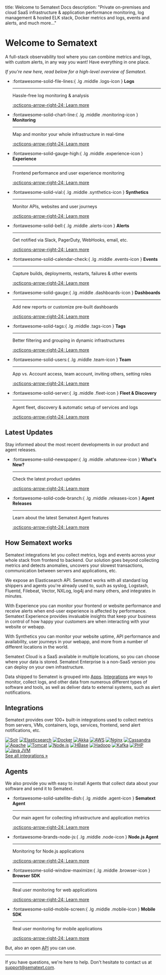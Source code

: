 title: Welcome to Sematext Docs
description: "Private on-premises and cloud SaaS infrastructure & application performance monitoring, log management & hosted ELK stack, Docker metrics and logs, events and alerts, and much more..."

# Welcome to Sematext

A full-stack observability tool where you can combine metrics and logs, with custom alerts, in any way you want! Have everything in one place.

_If you're new here, read below for a high-level overview of Sematext._

<div class="grid cards" markdown>

-   :fontawesome-solid-file-lines:{ .lg .middle .logs-icon } __Logs__

    ---

    Hassle-free log monitoring & analysis
    
    [:octicons-arrow-right-24: Learn more](/docs/logs)

-   :fontawesome-solid-chart-line:{ .lg .middle .monitoring-icon } __Monitoring__

    ---

    Map and monitor your whole infrastructure in real-time
    
    [:octicons-arrow-right-24: Learn more](/docs/monitoring)

-   :fontawesome-solid-gauge-high:{ .lg .middle .experience-icon } __Experience__

    ---

    Frontend performance and user experience monitoring
    
    [:octicons-arrow-right-24: Learn more](/docs/experience)

-   :fontawesome-solid-vial:{ .lg .middle .synthetics-icon } __Synthetics__

    ---
    
    Monitor APIs, websites and user journeys
    
    [:octicons-arrow-right-24: Learn more](/docs/synthetics)

-   :fontawesome-solid-bell:{ .lg .middle .alerts-icon } __Alerts__

    ---
    
    Get notified via Slack, PagerDuty, WebHooks, email, etc.
    
    [:octicons-arrow-right-24: Learn more](/docs/alerts)

-   :fontawesome-solid-calendar-check:{ .lg .middle .events-icon } __Events__

    ---
    
    Capture builds, deployments, restarts, failures & other events
    
    [:octicons-arrow-right-24: Learn more](/docs/events)

-   :fontawesome-solid-gauge:{ .lg .middle .dashboards-icon } __Dashboards__

    ---
    
    Add new reports or customize pre-built dashboards
    
    [:octicons-arrow-right-24: Learn more](/docs/dashboards)

-   :fontawesome-solid-tags:{ .lg .middle .tags-icon } __Tags__

    ---
    
    Better filtering and grouping in dynamic infrastructures
    
    [:octicons-arrow-right-24: Learn more](/docs/tags)

-   :fontawesome-solid-users:{ .lg .middle .team-icon } __Team__

    ---
    
    App vs. Account access, team account, inviting others, setting roles
    
    [:octicons-arrow-right-24: Learn more](/docs/team)

-   :fontawesome-solid-server:{ .lg .middle .fleet-icon } __Fleet & Discovery__

    ---
    
    Agent fleet, discovery & automatic setup of services and logs
    
    [:octicons-arrow-right-24: Learn more](/docs/fleet)

</div>

## Latest Updates

Stay informed about the most recent developments in our product and agent releases.

<div class="grid cards" markdown>

-   :fontawesome-solid-newspaper:{ .lg .middle .whatsnew-icon } __What's New?__

    ---
    
    Check the latest product updates
    
    [:octicons-arrow-right-24: Learn more](https://sematext.com/product-updates/)

-   :fontawesome-solid-code-branch:{ .lg .middle .releases-icon } __Agent Releases__

    ---
    
    Learn about the latest Sematext Agent features
    
    [:octicons-arrow-right-24: Learn more](/docs/agents/sematext-agent/releasenotes)

</div>

## How Sematext works

Sematext integrations let you collect metrics, logs and events across your whole stack from frontend to backend. Our solution goes beyond collecting metrics and detects anomalies, uncovers your slowest transactions, communication between servers and applications, etc.

We expose an Elasticsearch API. Sematext works with all standard log shippers and agents you're already used to, such as syslog, Logstash, Fluentd, Filebeat, Vector, NXLog, log4j and many others, and integrates in minutes.

With Experience you can monitor your frontend or website performance and receive alerts when end-user experience is affected by performance. Sematext Experience provides invaluable insights that keep your business in control of how happy your customers are when interacting with your website or webapp.

With Synthetics you can monitor your website uptime, API performance and availability, user journeys in your webapp, and more from a number of different locations in the world.

Sematext Cloud is a SaaS available in multiple locations, so you can choose where your data is stored. Sematext Enterprise is a non-SaaS version you can deploy on your own infrastructure.

Data shipped to Sematext is grouped into [Apps](/docs/guide/app-guide). [Integrations](/docs/integration) are ways to monitor, collect logs, and other data from numerous different types of software and tools, as well as deliver data to external systems, such as alert notifications.

## Integrations

Sematext provides over 100+ built-in integrations used to collect metrics from servers, VMs, containers, logs, services, frontend, send alert notifications, etc.

<div class="integrations-container">
  <div class="integrations-grid">
    <a href="integration/solr/"><img src="/docs/images/integrations/solr.svg" alt="Solr" title="Apache Solr"></a>
    <a href="integration/elasticsearch/"><img src="/docs/images/integrations/elasticsearch.svg" alt="Elasticsearch" title="Elasticsearch"></a>
    <a href="integration/docker/"><img src="/docs/images/integrations/docker.svg" alt="Docker" title="Docker"></a>
    <a href="integration/akka/"><img src="/docs/images/integrations/akka.svg" alt="Akka" title="Akka"></a>
    <a href="integration/aws/"><img src="/docs/images/integrations/aws.svg" alt="AWS" title="AWS - Amazon Web Services"></a>
    <a href="integration/nginx/"><img src="/docs/images/integrations/nginx.svg" alt="Nginx" title="Nginx"></a>
    <a href="integration/cassandra/"><img src="/docs/images/integrations/cassandra.svg" alt="Cassandra" title="Cassandra"></a>
    <a href="integration/apache/"><img src="/docs/images/integrations/apache.svg" alt="Apache" title="Apache"></a>
    <a href="integration/tomcat/"><img src="/docs/images/integrations/tomcat.svg" alt="Tomcat" title="Tomcat"></a>
    <a href="integration/node.js/"><img src="/docs/images/integrations/nodejs-icon.svg" alt="Node.js" title="Node.js"></a>
    <a href="integration/hbase/"><img src="/docs/images/integrations/hbase.svg" alt="HBase" title="HBase"></a>
    <a href="integration/hadoop/"><img src="/docs/images/integrations/hadoop.svg" alt="Hadoop" title="Hadoop"></a>
    <a href="integration/kafka/"><img src="/docs/images/integrations/kafka.svg" alt="Kafka" title="Kafka"></a>
    <a href="integration/php/"><img src="/docs/images/integrations/php.svg" alt="PHP" title="PHP"></a>
    <a href="integration/jvm/"><img src="/docs/images/integrations/java.svg" alt="Java JVM" title="Java JVM"></a>
  </div>
</div>

<div class="see-all-link">
  <a href="/docs/integration/" class="md-button">See all integrations »</a>
</div>

## Agents

We also provide you with easy to install Agents that collect data about your software and send it to Sematext.

<div class="grid cards" markdown>

-   :fontawesome-solid-satellite-dish:{ .lg .middle .agent-icon } __Sematext Agent__

    ---
    
    Our main agent for collecting infrastructure and application metrics
    
    [:octicons-arrow-right-24: Learn more](/docs/agents/sematext-agent)

-   :fontawesome-brands-node-js:{ .lg .middle .node-icon } __Node.js Agent__

    ---
    
    Monitoring for Node.js applications
    
    [:octicons-arrow-right-24: Learn more](/docs/agents/node-agent)

-   :fontawesome-solid-window-maximize:{ .lg .middle .browser-icon } __Browser SDK__

    ---
    
    Real user monitoring for web applications
    
    [:octicons-arrow-right-24: Learn more](/docs/agents/browser)

-   :fontawesome-solid-mobile-screen:{ .lg .middle .mobile-icon } __Mobile SDK__

    ---
    
    Real user monitoring for mobile applications
    
    [:octicons-arrow-right-24: Learn more](/docs/agents/mobile)

</div>

But, also an open [API](/docs/api) you can use.

---

If you have questions, we're here to help. Don't hesitate to contact us at [support@sematext.com](mailto:support@sematext.com).
